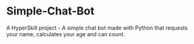 # Simple-Chat-Bot
A HyperSkill project - A simple chat bot made with Python that requests your name, calculates your age and can count.
